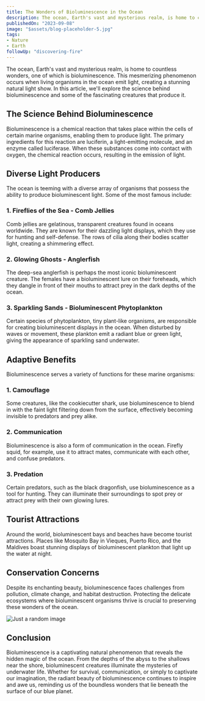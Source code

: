 ```yaml
---
title: The Wonders of Bioluminescence in the Ocean
description: The ocean, Earth's vast and mysterious realm, is home to countless wonders, one of which is bioluminescence.
publishedOn: "2023-09-08"
image: "$assets/blog-placeholder-5.jpg"
tags:
- Nature
- Earth
followUp: "discovering-fire"
---
```


The ocean, Earth's vast and mysterious realm, is home to countless wonders, one of which is bioluminescence. This mesmerizing phenomenon occurs when living organisms in the ocean emit light, creating a stunning natural light show. In this article, we'll explore the science behind bioluminescence and some of the fascinating creatures that produce it.

## **The Science Behind Bioluminescence**

Bioluminescence is a chemical reaction that takes place within the cells of certain marine organisms, enabling them to produce light. The primary ingredients for this reaction are luciferin, a light-emitting molecule, and an enzyme called luciferase. When these substances come into contact with oxygen, the chemical reaction occurs, resulting in the emission of light.

## **Diverse Light Producers**

The ocean is teeming with a diverse array of organisms that possess the ability to produce bioluminescent light. Some of the most famous include:

### **1. Fireflies of the Sea - Comb Jellies**

Comb jellies are gelatinous, transparent creatures found in oceans worldwide. They are known for their dazzling light displays, which they use for hunting and self-defense. The rows of cilia along their bodies scatter light, creating a shimmering effect.

### **2. Glowing Ghosts - Anglerfish**

The deep-sea anglerfish is perhaps the most iconic bioluminescent creature. The females have a bioluminescent lure on their foreheads, which they dangle in front of their mouths to attract prey in the dark depths of the ocean.

### **3. Sparkling Sands - Bioluminescent Phytoplankton**

Certain species of phytoplankton, tiny plant-like organisms, are responsible for creating bioluminescent displays in the ocean. When disturbed by waves or movement, these plankton emit a radiant blue or green light, giving the appearance of sparkling sand underwater.

## **Adaptive Benefits**

Bioluminescence serves a variety of functions for these marine organisms:

### **1. Camouflage**

Some creatures, like the cookiecutter shark, use bioluminescence to blend in with the faint light filtering down from the surface, effectively becoming invisible to predators and prey alike.

### **2. Communication**

Bioluminescence is also a form of communication in the ocean. Firefly squid, for example, use it to attract mates, communicate with each other, and confuse predators.

### **3. Predation**

Certain predators, such as the black dragonfish, use bioluminescence as a tool for hunting. They can illuminate their surroundings to spot prey or attract prey with their own glowing lures.

## **Tourist Attractions**

Around the world, bioluminescent bays and beaches have become tourist attractions. Places like Mosquito Bay in Vieques, Puerto Rico, and the Maldives boast stunning displays of bioluminescent plankton that light up the water at night.

## **Conservation Concerns**

Despite its enchanting beauty, bioluminescence faces challenges from pollution, climate change, and habitat destruction. Protecting the delicate ecosystems where bioluminescent organisms thrive is crucial to preserving these wonders of the ocean.

![Just a random image](https://cdn.ttgtmedia.com/rms/onlineimages/debian_OS_mobile.jpg "Just  random image")

## **Conclusion**

Bioluminescence is a captivating natural phenomenon that reveals the hidden magic of the ocean. From the depths of the abyss to the shallows near the shore, bioluminescent creatures illuminate the mysteries of underwater life. Whether for survival, communication, or simply to captivate our imagination, the radiant beauty of bioluminescence continues to inspire and awe us, reminding us of the boundless wonders that lie beneath the surface of our blue planet.
